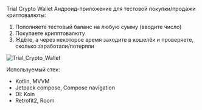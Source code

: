 Trial Crypto Wallet
Андроид-приложение для тестовой покупки/продажи криптовалюты:
1. Пополняете тестовый баланс на любую сумму (вводите число)
2. Покупаете крипптовалюту
3. Ждёте, а через некоторое время заходите в кошелёк и проверяете, сколько заработали/потеряли

![Trial_Crypto_Wallet](https://github.com/ExpeCode/Trial-Crypto-Wallet/assets/38325089/284a53cb-4327-4f79-bd1f-a697c2620d87)

Используемый стек:
- Kotlin, MVVM
- Jetpack compose, Compose navigation
- DI: Koin
- Retrofit2, Room
